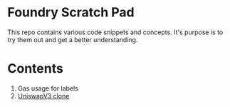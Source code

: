 # Foundry Scratch Pad

This repo contains various code snippets and concepts. It's purpose is to try them out and get a better understanding.

# Contents

1. Gas usage for labels
2. [UniswapV3 clone](https://uniswapv3book.com/milestone_1/introduction.html)
